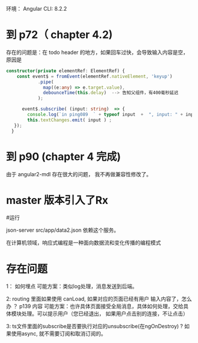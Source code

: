 环境：
Angular CLI: 8.2.2

# 到 p72（ chapter 4.2)

存在的问题是：在 todo header 的地方，如果回车过快，会导致输入内容是空，原因是

```typescript
constructor(private elementRef: ElementRef) {
    const event$ = fromEvent(elementRef.nativeElement, 'keyup')
            .pipe(
              map((e:any) => e.target.value),
              debounceTime(this.delay)  --> 告知父组件，有400毫秒延迟
            );

      event$.subscribe( (input: string)  => {
        console.log(`in ping089  ` + typeof input  +  ", input: " + input  ) ;
        this.textChanges.emit( input ) ;
   });
  }
```

# 到 p90 (chapter 4 完成)

由于 angular2-mdl 存在很大的问题， 我不再做兼容性修改了。


# master 版本引入了Rx


#运行

json-server  src/app/data2.json  依赖这个服务。

在计算机领域，响应式编程是一种面向数据流和变化传播的编程模式
#  存在问题

1： 如何埋点 
         可能方案：类似log处理，消息发送到后端。

2:    routing 里面如果使用  canLoad, 如果对应的页面已经有用户 输入内容了，怎么办 ？  p139 内容
       可能方案：也许具体页面接受全局消息，具体如何处理，交给具体模块处理。可以提示用户（您已经退出，
      如果用户点击别的连接，不让点击）

 3:  ts文件里面的subscribe是否要执行对应的unsubscribe(在ngOnDestroy) ?      如果使用async, 就不需要订阅和取消订阅的。
